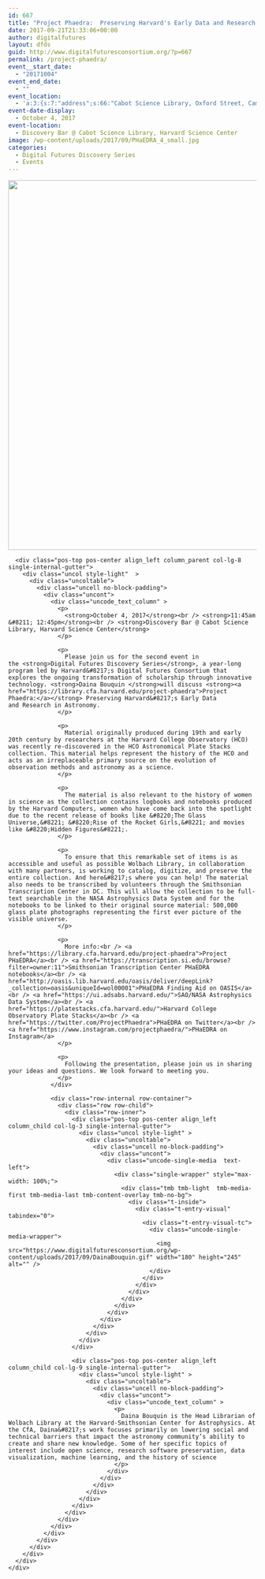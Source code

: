 ```yaml
---
id: 667
title: "Project Phaedra:  Preserving Harvard's Early Data and Research in Astronomy"
date: 2017-09-21T21:33:06+00:00
author: digitalfutures
layout: dfds
guid: http://www.digitalfuturesconsortium.org/?p=667
permalink: /project-phaedra/
event__start_date:
  - "20171004"
event_end_date:
  - ""
event_location:
  - 'a:3:{s:7:"address";s:66:"Cabot Science Library, Oxford Street, Cambridge, MA, United States";s:3:"lat";s:17:"42.37623670000001";s:3:"lng";s:9:"-71.11624";}'
event-date-display:
  - October 4, 2017
event-location:
  - Discovery Bar @ Cabot Science Library, Harvard Science Center
image: /wp-content/uploads/2017/09/PHaEDRA_4_small.jpg
categories:
  - Digital Futures Discovery Series
  - Events
---
```

<div data-parent="true" class="row-container">
  <div class="row limit-width row-parent">
    <div class="row-inner">
      <div class="pos-top pos-center align_left column_parent col-lg-4 single-internal-gutter">
        <div class="uncol style-light"  >
          <div class="uncoltable">
            <div class="uncell no-block-padding">
              <div class="uncont">
                <div class="uncode-single-media  text-left">
                  <div class="single-wrapper" style="max-width: 100%;">
                    <div class="tmb tmb-light  tmb-media-first tmb-media-last tmb-content-overlay tmb-no-bg">
                      <div class="t-inside">
                        <div class="t-entry-visual" tabindex="0">
                          <div class="t-entry-visual-tc">
                            <div class="uncode-single-media-wrapper">
                              <img src="https://www.digitalfuturesconsortium.org/wp-content/uploads/2017/09/PHaEDRA_4_small.jpg" width="1000" height="750" alt="" />
                            </div>
                          </div>
                        </div>
                      </div>
                    </div>
                  </div>
                </div>
              </div>
            </div>
          </div>
        </div>
      </div>

      <div class="pos-top pos-center align_left column_parent col-lg-8 single-internal-gutter">
        <div class="uncol style-light"  >
          <div class="uncoltable">
            <div class="uncell no-block-padding">
              <div class="uncont">
                <div class="uncode_text_column" >
                  <p>
                    <strong>October 4, 2017</strong><br /> <strong>11:45am &#8211; 12:45pm</strong><br /> <strong>Discovery Bar @ Cabot Science Library, Harvard Science Center</strong>
                  </p>

                  <p>
                    Please join us for the second event in the <strong>Digital Futures Discovery Series</strong>, a year-long program led by Harvard&#8217;s Digital Futures Consortium that explores the ongoing transformation of scholarship through innovative technology. <strong>Daina Bouquin </strong>will discuss <strong><a href="https://library.cfa.harvard.edu/project-phaedra">Project Phaedra:</a></strong> Preserving Harvard&#8217;s Early Data and Research in Astronomy.
                  </p>

                  <p>
                    Material originally produced during 19th and early 20th century by researchers at the Harvard College Observatory (HCO) was recently re-discovered in the HCO Astronomical Plate Stacks collection. This material helps represent the history of the HCO and acts as an irreplaceable primary source on the evolution of observation methods and astronomy as a science.
                  </p>

                  <p>
                    The material is also relevant to the history of women in science as the collection contains logbooks and notebooks produced by the Harvard Computers, women who have come back into the spotlight due to the recent release of books like &#8220;The Glass Universe,&#8221; &#8220;Rise of the Rocket Girls,&#8221; and movies like &#8220;Hidden Figures&#8221;.
                  </p>

                  <p>
                    To ensure that this remarkable set of items is as accessible and useful as possible Wolbach Library, in collaboration with many partners, is working to catalog, digitize, and preserve the entire collection. And here&#8217;s where you can help! The material also needs to be transcribed by volunteers through the Smithsonian Transcription Center in DC. This will allow the collection to be full-text searchable in the NASA Astrophysics Data System and for the notebooks to be linked to their original source material: 500,000 glass plate photographs representing the first ever picture of the visible universe.
                  </p>

                  <p>
                    More info:<br /> <a href="https://library.cfa.harvard.edu/project-phaedra">Project PHaEDRA</a><br /> <a href="https://transcription.si.edu/browse?filter=owner:11">Smithsonian Transcription Center PHaEDRA notebooks</a><br /> <a href="http://oasis.lib.harvard.edu/oasis/deliver/deepLink?_collection=oasis&uniqueId=wol00001">PHaEDRA Finding Aid on OASIS</a><br /> <a href="https://ui.adsabs.harvard.edu/">SAO/NASA Astrophysics Data System</a><br /> <a href="https://platestacks.cfa.harvard.edu/">Harvard College Observatory Plate Stacks</a><br /> <a href="https://twitter.com/ProjectPhaedra">PHaEDRA on Twitter</a><br /> <a href="https://www.instagram.com/projectphaedra/">PHaEDRA on Instagram</a>
                  </p>

                  <p>
                    Following the presentation, please join us in sharing your ideas and questions. We look forward to meeting you.
                  </p>
                </div>

                <div class="row-internal row-container">
                  <div class="row row-child">
                    <div class="row-inner">
                      <div class="pos-top pos-center align_left column_child col-lg-3 single-internal-gutter">
                        <div class="uncol style-light" >
                          <div class="uncoltable">
                            <div class="uncell no-block-padding">
                              <div class="uncont">
                                <div class="uncode-single-media  text-left">
                                  <div class="single-wrapper" style="max-width: 100%;">
                                    <div class="tmb tmb-light  tmb-media-first tmb-media-last tmb-content-overlay tmb-no-bg">
                                      <div class="t-inside">
                                        <div class="t-entry-visual" tabindex="0">
                                          <div class="t-entry-visual-tc">
                                            <div class="uncode-single-media-wrapper">
                                              <img src="https://www.digitalfuturesconsortium.org/wp-content/uploads/2017/09/DainaBouquin.gif" width="180" height="245" alt="" />
                                            </div>
                                          </div>
                                        </div>
                                      </div>
                                    </div>
                                  </div>
                                </div>
                              </div>
                            </div>
                          </div>
                        </div>
                      </div>

                      <div class="pos-top pos-center align_left column_child col-lg-9 single-internal-gutter">
                        <div class="uncol style-light" >
                          <div class="uncoltable">
                            <div class="uncell no-block-padding">
                              <div class="uncont">
                                <div class="uncode_text_column" >
                                  <p>
                                    Daina Bouquin is the Head Librarian of Wolbach Library at the Harvard-Smithsonian Center for Astrophysics. At the CfA, Daina&#8217;s work focuses primarily on lowering social and technical barriers that impact the astronomy community’s ability to create and share new knowledge. Some of her specific topics of interest include open science, research software preservation, data visualization, machine learning, and the history of science
                                  </p>
                                </div>
                              </div>
                            </div>
                          </div>
                        </div>
                      </div>
                    </div>
                  </div>
                </div>
              </div>
            </div>
          </div>
        </div>
      </div>
    </div>
  </div>
</div>
